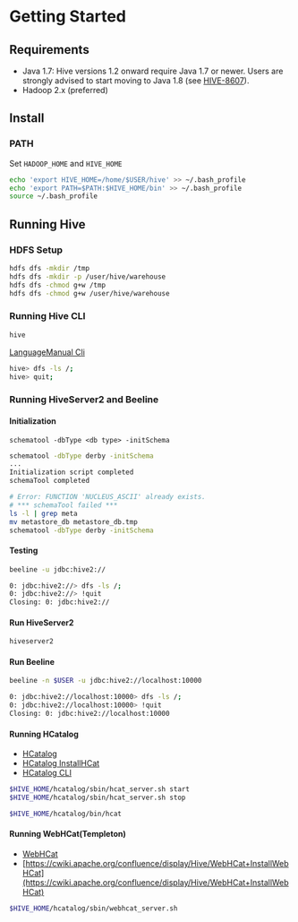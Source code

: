 # Getting Started

## Requirements

- Java 1.7:  Hive versions 1.2 onward require Java 1.7 or newer. Users are strongly advised to start moving to Java 1.8 (see [HIVE-8607](https://issues.apache.org/jira/browse/HIVE-8607)).
- Hadoop 2.x (preferred)

## Install

### PATH

Set `HADOOP_HOME` and `HIVE_HOME`

```bash
echo 'export HIVE_HOME=/home/$USER/hive' >> ~/.bash_profile
echo 'export PATH=$PATH:$HIVE_HOME/bin' >> ~/.bash_profile
source ~/.bash_profile
```

## Running Hive

### HDFS Setup

```bash
hdfs dfs -mkdir /tmp
hdfs dfs -mkdir -p /user/hive/warehouse
hdfs dfs -chmod g+w /tmp
hdfs dfs -chmod g+w /user/hive/warehouse
```

### Running Hive CLI

```bash
hive
```

[LanguageManual Cli](https://cwiki.apache.org/confluence/display/Hive/LanguageManual+Cli)

```bash
hive> dfs -ls /;
hive> quit;
```

### Running HiveServer2 and Beeline

#### Initialization

`schematool -dbType <db type> -initSchema`

```bash
schematool -dbType derby -initSchema
...
Initialization script completed
schemaTool completed
```

```bash
# Error: FUNCTION 'NUCLEUS_ASCII' already exists.
# *** schemaTool failed ***
ls -l | grep meta
mv metastore_db metastore_db.tmp
schematool -dbType derby -initSchema
```

#### Testing

```bash
beeline -u jdbc:hive2://
```

```bash
0: jdbc:hive2://> dfs -ls /;
0: jdbc:hive2://> !quit
Closing: 0: jdbc:hive2://
```

#### Run HiveServer2

```bash
hiveserver2
```

#### Run Beeline

```bash
beeline -n $USER -u jdbc:hive2://localhost:10000
```

```bash
0: jdbc:hive2://localhost:10000> dfs -ls /;
0: jdbc:hive2://localhost:10000> !quit
Closing: 0: jdbc:hive2://localhost:10000
```

#### Running HCatalog

- [HCatalog](https://cwiki.apache.org/confluence/display/Hive/HCatalog)
- [HCatalog InstallHCat](https://cwiki.apache.org/confluence/display/Hive/HCatalog+InstallHCat)
- [HCatalog CLI](https://cwiki.apache.org/confluence/display/Hive/HCatalog+CLI)

```bash
$HIVE_HOME/hcatalog/sbin/hcat_server.sh start
$HIVE_HOME/hcatalog/sbin/hcat_server.sh stop
```

```bash
$HIVE_HOME/hcatalog/bin/hcat
```

#### Running WebHCat(Templeton)

- [WebHCat](https://cwiki.apache.org/confluence/display/Hive/WebHCat)
- [https://cwiki.apache.org/confluence/display/Hive/WebHCat+InstallWebHCat](https://cwiki.apache.org/confluence/display/Hive/WebHCat+InstallWebHCat)

```bash
$HIVE_HOME/hcatalog/sbin/webhcat_server.sh
```